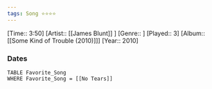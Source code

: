 ```yaml
---
tags: Song ⭐⭐⭐⭐ 
---
```

[Time:: 3:50]
[Artist:: [[James Blunt]] ]
[Genre:: ]
[Played:: 3]
[Album:: [[Some Kind of Trouble (2010)]]]
[Year:: 2010]
### Dates
````dataview
TABLE Favorite_Song
WHERE Favorite_Song = [[No Tears]]
````
